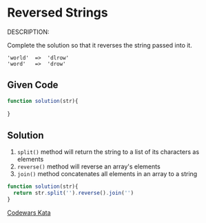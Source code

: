 # Reversed Strings

DESCRIPTION:

Complete the solution so that it reverses the string passed into it.

```
'world'  =>  'dlrow'
'word'   =>  'drow'
```

## Given Code

```javascript
function solution(str){
  
}
```

## Solution

1. `split()` method will return the string to a list of its characters as elements
2. `reverse()` method  will reverse an array's elements
3. `join()` method concatenates all elements in an array to a string

```javascript
function solution(str){
  return str.split('').reverse().join('')
}
```

[Codewars Kata](https://www.codewars.com/kata/5168bb5dfe9a00b126000018/javascript)